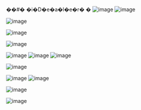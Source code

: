��#� �i�D�e�a�l�e�r�
�
![image](https://user-images.githubusercontent.com/62655532/235814192-59726e39-e0ac-4ca8-a645-f00ba286df4c.png)
![image](https://user-images.githubusercontent.com/62655532/235814123-18f30f25-a06f-48ff-98cf-8af1173fed76.png)

![image](https://user-images.githubusercontent.com/62655532/235814235-33269f0b-8781-4b4b-9461-8b7d84ea42e7.png)

![image](https://user-images.githubusercontent.com/62655532/235814305-874191c1-bf32-4b9c-97ba-d3cf01d32122.png)

![image](https://user-images.githubusercontent.com/62655532/235814330-54ebd433-0cd4-467c-9c7c-83b6d8797235.png)

![image](https://user-images.githubusercontent.com/62655532/235814371-852eb0e5-debb-4427-947e-27f2b6d69e06.png)
![image](https://user-images.githubusercontent.com/62655532/235814396-14e71b7a-a603-4abf-bfee-77a5db69b98e.png)
![image](https://user-images.githubusercontent.com/62655532/235814423-62fb8b39-d8da-495c-985b-1de480952055.png)

![image](https://user-images.githubusercontent.com/62655532/235814456-21d69cb9-253b-4237-a463-93eeba20725a.png)

![image](https://user-images.githubusercontent.com/62655532/235814554-2567b815-69b5-4c13-b55c-8718868915ec.png)
![image](https://user-images.githubusercontent.com/62655532/235814671-403e2149-5d8e-43eb-b56f-d46174b2ee43.png)

![image](https://user-images.githubusercontent.com/62655532/235814653-fd01babc-ef0d-447c-ba3a-259280abeab8.png)

![image](https://user-images.githubusercontent.com/62655532/235814598-19a35b86-5a61-4f12-a804-c476d9390eba.png)
